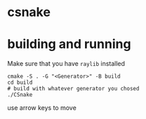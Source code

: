 # csnake

# building and running
Make sure that you have `raylib` installed
```
cmake -S . -G "<Generator>" -B build
cd build
# build with whatever generator you chosed
./CSnake
```

use arrow keys to move

